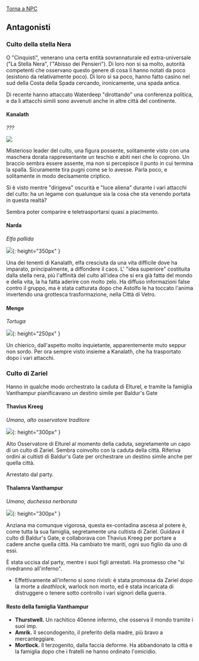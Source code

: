 [Torna a NPC](../npc.md)

## Antagonisti

### Culto della stella Nera

O "Cinquisti", venerano una certa entità sovrannaturale ed extra-universale ("La Stella Nera", l’"Abisso dei Pensieri"). Di loro non si sa molto, autorità competenti che osservano questo genere di cosa li hanno notati da poco (esistono da relativamente poco). Di loro si sa poco, hanno fatto casino nel sud della Costa della Spada cercando, ironicamente, una spada antica.

Di recente hanno attaccato Waterdeep "dirottando" una conferenza politica, e da lì attacchi simili sono avvenuti anche in altre città del continente.

#### Kanalath

*???*

![](https://cdnb.artstation.com/p/assets/images/images/018/544/259/large/carlos-martinez-asset.jpg)

Misterioso leader del culto, una figura possente, solitamente visto con una maschera dorata rappresentante un teschio e abiti neri che lo coprono. Un braccio sembra essere assente, ma non si percepisce il punto in cui termina la spalla. Sicuramente tira pugni come se lo avesse. Parla poco, e solitamente in modo decisamente criptico.

Si è visto mentre "dirigeva" oscurità e "luce aliena" durante i vari attacchi del culto: ha un legame con qualunque sia la cosa che sta venendo portata in questa realtà?

Sembra poter comparire e teletrasportarsi quasi a piacimento.

#### Narda

*Elfa pallida*

![](https://i.imgur.com/ZQuWbsD.jpg){: height="350px" }

Una dei tenenti di Kanalath, elfa cresciuta da una vita difficile dove ha imparato, principalmente, a diffondere il caos. L' "idea superiore" costituita dalla stella nera, più l'affinità del culto all'idea che si era già fatta del mondo e della vita, la ha fatta aderire con molto zelo. Ha diffuso informazioni false contro il gruppo, ma è stata catturata dopo che Astolfo le ha toccato l'anima invertendo una grottesca trasformazione, nella Città di Vetro.

#### Menge

*Tortuga*

![](https://cdnb.artstation.com/p/assets/images/images/028/248/145/large/max-dunbar-krull-concept-02-facepaint-03-resized.jpg){: height="250px" }

Un chierico, dall'aspetto molto inquietante, apparentemente muto seppur non sordo. Per ora sempre visto insieme a Kanalath, che ha trasportato dopo i vari attacchi.


### Culto di Zariel

Hanno in qualche modo orchestrato la caduta di Elturel, e tramite la famiglia Vanthampur pianificavano un destino simile per Baldur's Gate

#### Thavius Kreeg

*Umano, alto osservatore traditore*

![](https://castparty.files.wordpress.com/2021/08/thavius-signing.png){: height="300px" }

Alto Osservatore di Elturel al momento della caduta, segretamente un capo di un culto di Zariel. Sembra coinvolto con la caduta della città. Riferiva ordini ai cultisti di Baldur's Gate per orchestrare un destino simile anche per quella città.

Arrestato dal party.

#### Thalamra Vanthampur

*Umano, duchessa nerboruta*

![](https://5e.tools/img/adventure/BGDIA/022-637000757702239303.png){: height="300px" }

Anziana ma comunque vigorosa, questa ex-contadina ascesa al potere è, come tutta la sua famiglia, segretamente una cultista di Zariel. Guidava il culto di Baldur's Gate, e collaborava con Thavius Kreeg per portare a cadere anche quella città. Ha cambiato tre mariti, ogni suo figlio da uno di essi.

È stata uccisa dal party, mentre i suoi figli arrestati. Ha promesso che "si rivedranno all'inferno".

- Effettivamente all'inferno si sono rivisti: è stata promossa da Zariel dopo la morte a *deathlock*, warlock non morto, ed è stata incaricata di distruggere o tenere sotto controllo i vari signori della guerra.

#### Resto della famiglia Vanthampur

- **Thurstwell.** Un rachitico 40enne infermo, che osserva il mondo tramite i suoi imp.
- **Amrik.** Il secondogenito, il preferito della madre, più bravo a mercanteggiare.
- **Mortlock.** Il terzogenito, dalla faccia deforme. Ha abbandonato la città e la famiglia dopo che i fratelli ne hanno ordinato l'omicidio.